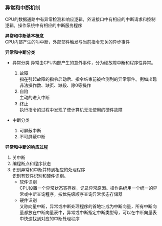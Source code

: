### 异常和中断机制  
CPU的数据通路中有异常检测和响应逻辑，外设接口中有相应的中断请求和控制逻辑，操作系统中有相应的中断服务程序  


**异常和中断基本概念**  
CPU内部产生的叫中断，外部部件触发与当前指令无关的异步事件  

**异常和中断分类**  
- 异常分类
异常由CPU内部产生的意外事件，分为硬故障中断和程序性异常。
    1. 故障  
    指在引起故障的指令启动后、指令结束前被检测到的异常事件。例如出现非法操作数、缺页、缺段、除0等操作
    2. 自陷  
    主动的进入中断  
    3. 终止  
    执行指令的过程中发现了使计算机无法使用的硬件故障  

- 中断分类  
    1. 可屏蔽中断  
    2. 不可屏蔽中断

**异常和中断的响应过程**  
1. 关中断
2. 编程断点和程序状态  
3. 识别异常和中断并转到相应的处理程序  
识别有软件识别和硬件识别。  
    - 软件识别  
    CPU设置一个异常状态寄存器，记录异常原因。操作系统用一个统一的异常或中断查询程序，按优先级顺序查询异常状态存储器  
    - 硬件识别  
    又称向量中断，异常或中断处理程序的首地址成为中断向量，所有中断向量都放在中断向量表中，异常或中断指定中断类型号，可以在中断向量表中快速找到对应的中断处理程序